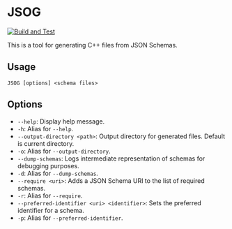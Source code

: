 # JSOG
[![Build and Test](https://github.com/sakars/JSOG/actions/workflows/cmake-single-platform.yml/badge.svg)](https://github.com/sakars/JSOG/actions/workflows/cmake-single-platform.yml)

This is a tool for generating C++ files from JSON Schemas.

## Usage
`JSOG [options] <schema files>`

## Options
- `--help`: Display help message.
- `-h`: Alias for `--help`.
- `--output-directory <path>`: Output directory for generated files. Default is current directory.
- `-o`: Alias for `--output-directory`.
- `--dump-schemas`: Logs intermediate representation of schemas
for debugging purposes.
- `-d`: Alias for `--dump-schemas`.
- `--require <uri>`: Adds a JSON Schema URI to the list of required schemas.
- `-r`: Alias for `--require`.
- `--preferred-identifier <uri> <identifier>`: Sets the preferred identifier for a schema.
- `-p`: Alias for `--preferred-identifier`.

